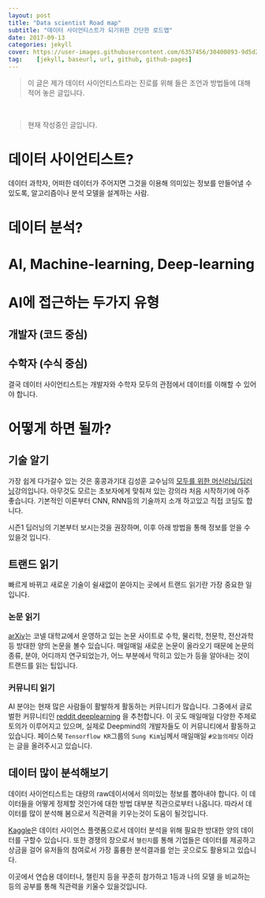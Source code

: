 ```yaml
---
layout: post
title: "Data scientist Road map" 
subtitle: "데이터 사이언티스트가 되기위한 간단한 로드맵"
date: 2017-09-13
categories: jekyll
cover: https://user-images.githubusercontent.com/6357456/30400893-9d5d22d8-98d8-11e7-9fec-30f0acfd626d.png
tag:    [jekyll, baseurl, url, github, github-pages]
---
```


> 이 글은 제가 데이터 사이언티스트라는 진로를 위해 들은 조언과 
방법들에 대해 적어 놓은 글입니다.

<br>  

> 현재 작성중인 글입니다.

# 데이터 사이언티스트?
데이터 과학자, 어떠한 데이터가 주어지면 그것을 이용해 의미있는 정보를
만들어낼 수 있도록, 알고리즘이나 분석 모델을 설계하는 사람.

# 데이터 분석?

# AI, Machine-learning, Deep-learning

# AI에 접근하는 두가지 유형
## 개발자 (코드 중심)

## 수학자 (수식 중심)

결국 데이터 사이언티스트는 개발자와 수학자 모두의 관점에서 데이터를 
이해할 수 있어야 합니다.

# 어떻게 하면 될까?
## 기술 알기
가장 쉽게 다가갈수 있는 것은 홍콩과기대 김성훈 교수님의 [모두를 위한 머신러닝/딥러닝](https://hunkim.github.io/ml/)강의입니다.
아무것도 모르는 초보자에게 맞춰져 있는 강의라 처음 시작하기에 아주 좋습니다.
기본적인 이론부터 CNN, RNN등의 기술까지 소개 하고있고 직접 코딩도 합니다.

시즌1 딥러닝의 기본부터 보시는것을 권장하며, 이후 아래 방법을 통해 정보를 얻을 수 있을것 입니다.

## 트랜드 읽기
빠르게 바뀌고 새로운 기술이 쉴새없이 쏟아지는 곳에서 트랜드 읽기란
가장 중요한 일입니다.

### 논문 읽기
[arXiv](https://arxiv.org/)는 코넬 대학교에서 운영하고 있는 논문 사이트로 
수학, 물리학, 천문학, 전산과학 등 방대한 양의 논문을 볼수 있습니다.
매일매일 새로운 논문이 올라오기 때문에 논문의 종류, 분야, 어디까지 연구되었는가,
어느 부분에서 막히고 있는가 등을 알아내는 것이 트랜드를 읽는 팁입니다.

### 커뮤니티 읽기
AI 분야는 현재 많은 사람들이 활발하게 활동하는 커뮤니티가 많습니다.
그중에서 글로벌한 커뮤니티인 [reddit deeplearning](https://www.reddit.com/r/deeplearning/)
을 추천합니다. 이 곳도 매일매일 다양한 주제로 토의가 이루어지고 있으며, 실제로 Deepmind의
개발자들도 이 커뮤니티에서 활동하고 있습니다. 
페이스북 `Tensorflow KR`그룹의 `Sung Kim`님께서 매일매일 `#오늘의레딧` 이라는 글을 
올려주시고 있습니다. 

## 데이터 많이 분석해보기
데이터 사이언티스트는 대량의 raw데이서에서 의미있는 정보를 뽑아내야 합니다.
이 데이터들을 어떻게 정제할 것인가에 대한 방법 대부분 직관으로부터 나옵니다.
따라서 데이터를 많이 분석해 봄으로서 직관력을 키우는것이 도움이 될것입니다.

[Kaggle](https://www.kaggle.com/)은 데이터 사이언스 플랫폼으로서
데이터 분석을 위해 필요한 방대한 양의 데이터를 구할수 있습니다. 또한 
경쟁의 장으로서 `챌린지`를 통해 기업들은 데이터를 제공하고 상금을 걸어
유저들의 참여로서 가장 훌륭한 분석결과를 얻는 곳으로도 활용되고 있습니다.

이곳에서 연습용 데이터나, 챌린지 등을 꾸준히 참가하고 1등과 나의 모델
을 비교하는 등의 공부를 통해 직관력을 키울수 있을것입니다.

